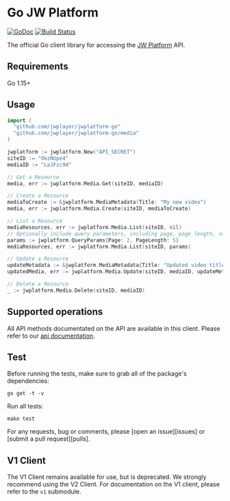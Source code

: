 # Go JW Platform

[![GoDoc](http://img.shields.io/badge/godoc-reference-blue.svg)](http://godoc.org/github.com/jwplayer/jwplatform-go)
[![Build Status](https://travis-ci.org/jwplayer/jwplatform-go.svg?branch=master)](https://travis-ci.org/jwplayer/jwplatform-go)

The official Go client library for accessing the [JW Platform](https://www.jwplayer.com/video-delivery/) API.

## Requirements

Go 1.15+

## Usage

```go
import (
  "github.com/jwplayer/jwplatform-go"
  "github.com/jwplayer/jwplatform-go/media"
)

jwplatform := jwplatform.New("API_SECRET")
siteID := "9kzNUpe4"
mediaID := "LaJFzc9d"

// Get a Resource
media, err := jwplatform.Media.Get(siteID, mediaID)

// Create a Resource
mediaToCreate := &jwplatform.MediaMetadata(Title: "My new video")
media, err := jwplatform.Media.Create(siteID, mediaToCreate)

// List a Resource
mediaResources, err := jwplatform.Media.List(siteID, nil)
// Optionally include query parameters, including page, page length, sort, and filters.
params := jwplatform.QueryParams{Page: 2, PageLength: 5}
mediaResources, err := jwplatform.Media.List(siteID, params)

// Update a Resource
updateMetadata := &jwplatform.MediaMetadata{Title: "Updated video title"}
updatedMedia, err := jwplatform.Media.Update(siteID, mediaID, updateMetadata)

// Delete a Resource
_ := jwplatform.Media.Delete(siteID, mediaID)
```

## Supported operations

All API methods documentated on the API are available in this client. Please refer to our [api documentation](https://developer.jwplayer.com/jwplayer/reference#introduction-to-api-v2).

## Test

Before running the tests, make sure to grab all of the package's dependencies:

    go get -t -v

Run all tests:

    make test

For any requests, bug or comments, please [open an issue][issues] or [submit a
pull request][pulls].

## V1 Client

The V1 Client remains available for use, but is deprecated. We strongly recommend using the V2 Client. For documentation on the V1 client, please refer to the `v1` submodule.
